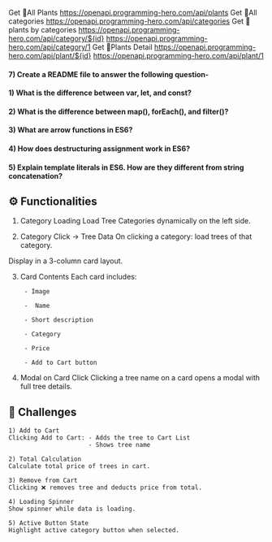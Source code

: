 Get 🌴All Plants
https://openapi.programming-hero.com/api/plants
Get 🌴All categories
https://openapi.programming-hero.com/api/categories
Get 🌴plants by categories
https://openapi.programming-hero.com/api/category/${id}
https://openapi.programming-hero.com/api/category/1
Get 🌴Plants Detail
https://openapi.programming-hero.com/api/plant/${id}
https://openapi.programming-hero.com/api/plant/1


#### 7) Create a README file to answer the following question-

#### 1) What is the difference between var, let, and const?

#### 2) What is the difference between map(), forEach(), and filter()? 

#### 3) What are arrow functions in ES6?

#### 4) How does destructuring assignment work in ES6?

#### 5) Explain template literals in ES6. How are they different from string concatenation?

## ⚙️ Functionalities 

1) Category Loading 
Load Tree Categories dynamically on the left side.

2) Category Click → Tree Data 
On clicking a category: load trees of that category.

Display in a 3-column card layout.

3) Card Contents 
 Each card includes:

        - Image

        -  Name

        - Short description

        - Category

        - Price

        - Add to Cart button

4) Modal on Card Click 
Clicking a tree name on a card opens a modal with full tree details.


##  🧪 Challenges 


    1) Add to Cart 
    Clicking Add to Cart: - Adds the tree to Cart List
                          - Shows tree name 

    2) Total Calculation 
    Calculate total price of trees in cart.

    3) Remove from Cart 
    Clicking ❌ removes tree and deducts price from total.

    4) Loading Spinner
    Show spinner while data is loading.

    5) Active Button State 
    Highlight active category button when selected.

